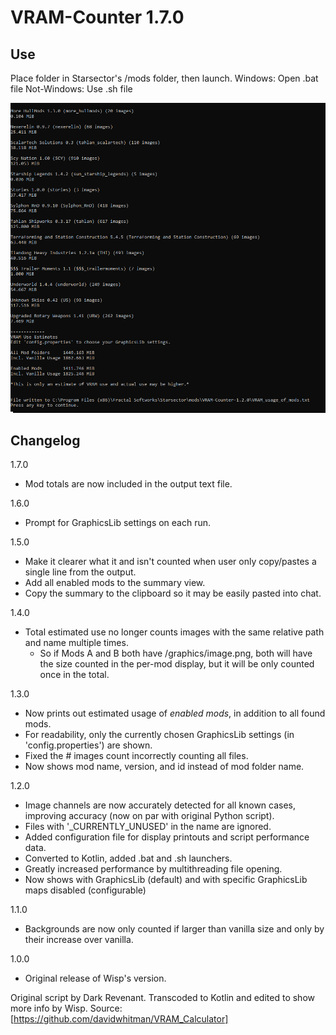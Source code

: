 
# VRAM-Counter 1.7.0

## Use

Place folder in Starsector's /mods folder, then launch.
Windows: Open .bat file
Not-Windows: Use .sh file

![screenshot](screenshot.png)

## Changelog

1.7.0

- Mod totals are now included in the output text file.

1.6.0

- Prompt for GraphicsLib settings on each run.

1.5.0

- Make it clearer what it and isn't counted when user only copy/pastes a single line from the output.
- Add all enabled mods to the summary view.
- Copy the summary to the clipboard so it may be easily pasted into chat.

1.4.0

- Total estimated use no longer counts images with the same relative path and name multiple times.
  - So if Mods A and B both have /graphics/image.png, both will have the size counted in the per-mod display, but it will be only counted once in the total.

1.3.0

- Now prints out estimated usage of *enabled mods*, in addition to all found mods.
- For readability, only the currently chosen GraphicsLib settings (in 'config.properties') are shown.
- Fixed the # images count incorrectly counting all files.
- Now shows mod name, version, and id instead of mod folder name.

1.2.0

- Image channels are now accurately detected for all known cases, improving accuracy (now on par with original Python script).
- Files with '_CURRENTLY_UNUSED' in the name are ignored.
- Added configuration file for display printouts and script performance data.
- Converted to Kotlin, added .bat and .sh launchers.
- Greatly increased performance by multithreading file opening.
- Now shows with GraphicsLib (default) and with specific GraphicsLib maps disabled (configurable)

1.1.0

- Backgrounds are now only counted if larger than vanilla size and only by their increase over vanilla.

1.0.0

- Original release of Wisp's version.

Original script by Dark Revenant. Transcoded to Kotlin and edited to show more info by Wisp.
Source: [https://github.com/davidwhitman/VRAM_Calculator]
